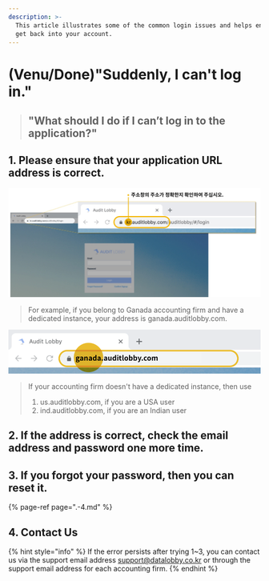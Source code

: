 ```yaml
---
description: >-
  This article illustrates some of the common login issues and helps ensure you
  get back into your account.
---
```


# \(Venu/Done\)"Suddenly, I can't log in."

> ## "What should I do if I can’t log in to the application?"

## 1. Please ensure that your application URL address is correct.

![](../.gitbook/assets/login-error-01.jpg)

> For example, if you belong to Ganada accounting firm and have a dedicated instance, your address is ganada.auditlobby.com.

![](../.gitbook/assets/image-165.png)

> If your accounting firm doesn't have a dedicated instance, then use
>
> 1. us.auditlobby.com, if you are a USA user
> 2. ind.auditlobby.com, if you are an Indian user

## 2. If the address is correct, check the email address and password one more time.

## 3. If you forgot your password, then you can reset it.

{% page-ref page=".-4.md" %}

## 4. Contact Us

{% hint style="info" %}
If the error persists after trying 1~3, you can contact us via the support email address support@datalobby.co.kr or through the support email address for each accounting firm.
{% endhint %}

